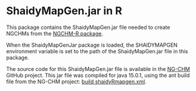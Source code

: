 # ShaidyMapGen.jar in R

This package contains the ShaidyMapGen.jar file needed to
create NGCHMs from the [NGCHM-R package](https://github.com/MD-Anderson-Bioinformatics/NGCHM-R). 

When the ShaidyMapGenJar package is loaded, the SHAIDYMAPGEN environment variable
is set to the path of the ShaidyMapGen.jar file in this package.

The source code for this ShaidyMapGen.jar file is available
in the [NG-CHM](https://github.com/MD-Anderson-Bioinformatics/NG-CHM) GitHub project.
This jar file was compiled for java 15.0.1, using the ant build file from the NG-CHM project: 
[build shaidyRmapgen.xml](https://github.com/MD-Anderson-Bioinformatics/NG-CHM/blob/master/NGCHM/build_shaidyRmapgen.xml).



